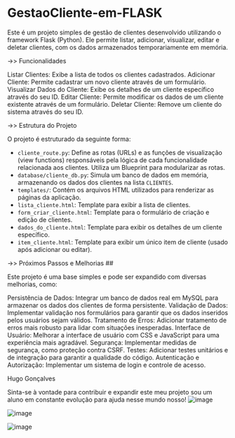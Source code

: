 # GestaoCliente-em-FLASK 

Este é um projeto simples de gestão de clientes desenvolvido utilizando o framework Flask (Python). Ele permite listar, adicionar, visualizar, editar e deletar clientes, com os dados armazenados temporariamente em memória.

->> Funcionalidades

Listar Clientes: Exibe a lista de todos os clientes cadastrados.
Adicionar Cliente: Permite cadastrar um novo cliente através de um formulário.
Visualizar Dados do Cliente: Exibe os detalhes de um cliente específico através do seu ID.
Editar Cliente: Permite modificar os dados de um cliente existente através de um formulário.
Deletar Cliente: Remove um cliente do sistema através do seu ID.

->> Estrutura do Projeto

O projeto é estruturado da seguinte forma:

* `cliente_route.py`: Define as rotas (URLs) e as funções de visualização (view functions) responsáveis pela lógica de cada funcionalidade relacionada aos clientes. Utiliza um Blueprint para modularizar as rotas.
* `database/cliente_db.py`: Simula um banco de dados em memória, armazenando os dados dos clientes na lista `CLIENTES`.
* `templates/`: Contém os arquivos HTML utilizados para renderizar as páginas da aplicação.
* `lista_cliente.html`: Template para exibir a lista de clientes.
* `form_criar_cliente.html`: Template para o formulário de criação e edição de clientes.
* `dados_do_cliente.html`: Template para exibir os detalhes de um cliente específico.
* `item_cliente.html`: Template para exibir um único item de cliente (usado após adicionar ou editar).

->> Próximos Passos e Melhorias ##

Este projeto é uma base simples e pode ser expandido com diversas melhorias, como:

Persistência de Dados: Integrar um banco de dados real em MySQL para armazenar os dados dos clientes de forma persistente. 
Validação de Dados: Implementar validação nos formulários para garantir que os dados inseridos pelos usuários sejam válidos.
Tratamento de Erros: Adicionar tratamento de erros mais robusto para lidar com situações inesperadas.
Interface de Usuário: Melhorar a interface de usuário com CSS e JavaScript para uma experiência mais agradável.
Segurança: Implementar medidas de segurança, como proteção contra CSRF.
Testes: Adicionar testes unitários e de integração para garantir a qualidade do código.
Autenticação e Autorização: Implementar um sistema de login e controle de acesso.

Hugo Gonçalves

Sinta-se à vontade para contribuir e expandir este meu projeto sou um aluno em constante evolução para ajuda nesse mundo nosso!
![image](https://github.com/user-attachments/assets/e5ed96b1-d13b-4fb7-beb6-059f1d06cad4)


![image](https://github.com/user-attachments/assets/7a9b4cb6-6b0e-4dee-a2c1-6d8e10732206)


![image](https://github.com/user-attachments/assets/d16d6204-6431-411a-a4a8-d78690477abb)





